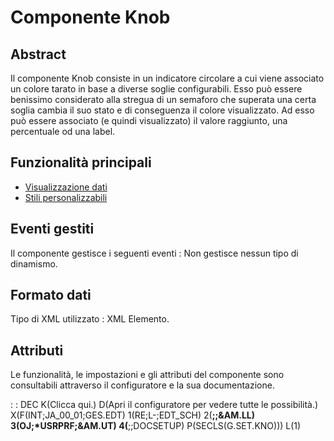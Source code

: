 # Componente Knob

## Abstract
Il componente Knob consiste in un indicatore circolare a cui viene associato un colore tarato in base a diverse soglie configurabili.
Esso può essere benissimo considerato alla stregua di un semaforo che superata una certa soglia cambia il suo stato e di conseguenza il colore visualizzato.
Ad esso può essere associato (e quindi visualizzato) il valore raggiunto, una percentuale od una label.

## Funzionalità principali
- [Visualizzazione dati](Sorgenti/MB/DOC/LOCKNO_F01)
- [Stili personalizzabili](Sorgenti/MB/DOC/LOCKNO_F02)

## Eventi gestiti
Il componente gestisce i seguenti eventi : 
Non gestisce nessun tipo di dinamismo.

## Formato dati
Tipo di XML utilizzato :  XML Elemento.

## Attributi
Le funzionalità, le impostazioni e gli attributi del componente sono consultabili attraverso il configuratore e la sua documentazione.

 :  : DEC K(Clicca qui.) D(Apri il configuratore per vedere tutte le possibilità.) X(F(INT;JA_00_01;GES.EDT) 1(RE;L-;EDT_SCH) 2(**;;&AM.LL) 3(OJ;*USRPRF;&AM.UT) 4(**;;DOCSETUP) P(SECLS(G.SET.KNO))) L(1)

